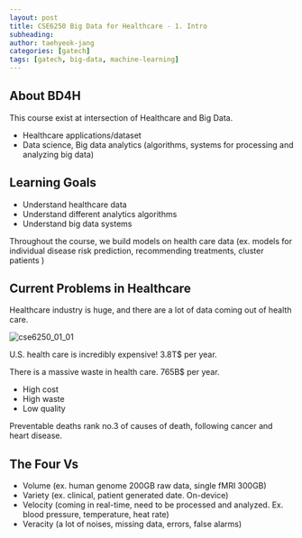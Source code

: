 ```yaml
---
layout: post
title: CSE6250 Big Data for Healthcare - 1. Intro 
subheading: 
author: taehyeok-jang
categories: [gatech]
tags: [gatech, big-data, machine-learning]
---
```




## About BD4H 

This course exist at intersection of Healthcare and Big Data.

- Healthcare applications/dataset 
- Data science, Big data analytics (algorithms, systems for processing and analyzing big data) 



## Learning Goals 

- Understand healthcare data
- Understand different analytics algorithms 
- Understand big data systems 



Throughout the course, we build models on health care data (ex. models for individual disease risk prediction, recommending treatments, cluster patients ) 



## Current Problems in Healthcare 

Healthcare industry is huge, and there are a lot of data coming out of health care. 

![cse6250_01_01](https://github.com/taehyeok-jang/taehyeok-jang.github.io/assets/31732943/032df45e-9c1c-45a3-b364-5881a9daf81f)

U.S. health care is incredibly expensive! 3.8T$ per year.

There is a massive waste in health care. 765B$ per year. 

- High cost 
- High waste
- Low quality 

Preventable deaths rank no.3 of causes of death, following cancer and heart disease. 



## The Four Vs

- Volume (ex. human genome 200GB raw data, single fMRI 300GB) 
- Variety (ex. clinical, patient generated date. On-device) 
- Velocity (coming in real-time, need to be processed and analyzed. Ex. blood pressure, temperature, heat rate) 
- Veracity (a lot of noises, missing data, errors, false alarms) 
